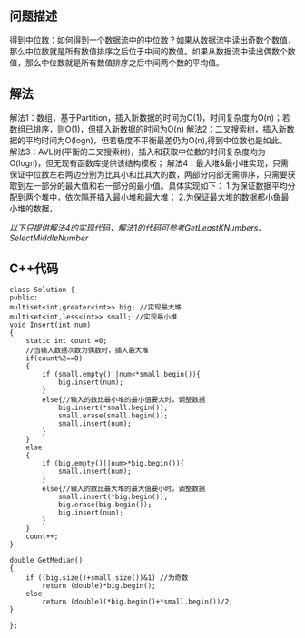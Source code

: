 ## 问题描述
得到中位数：如何得到一个数据流中的中位数？如果从数据流中读出奇数个数值，那么中位数就是所有数值排序之后位于中间的数值。如果从数据流中读出偶数个数值，那么中位数就是所有数值排序之后中间两个数的平均值。

## 解法
解法1：数组，基于Partition，插入新数据的时间为O(1)，时间复杂度为O(n)；若数组已排序，则O(1)，但插入新数据的时间为O(n)
解法2：二叉搜索树，插入新数据的平均时间为O(logn)，但若极度不平衡最差仍为O(n),得到中位数也是如此。
解法3：AVL树(平衡的二叉搜索树)，插入和获取中位数的时间复杂度均为O(logn)，但无现有函数库提供该结构模板；
解法4：最大堆&最小堆实现，只需保证中位数左右两边分别为比其小和比其大的数，两部分内部无需排序，只需要获取到左一部分的最大值和右一部分的最小值。具体实现如下：
1.为保证数据平均分配到两个堆中，依次隔开插入最小堆和最大堆；
2.为保证最大堆的数据都小鱼最小堆的数据，

*以下只提供解法4的实现代码，解法1的代码可参考GetLeastKNumbers、SelectMiddleNumber*

## C++代码
```
class Solution {
public:
multiset<int,greater<int>> big; //实现最大堆
multiset<int,less<int>> small; //实现最小堆
void Insert(int num)
{
    static int count =0;
    //当输入数据次数为偶数时，插入最大堆
    if(count%2==0)
    {
        if (small.empty()||num<*small.begin()){
            big.insert(num);
        }
        else{//输入的数比最小堆的最小值要大时，调整数据
            big.insert(*small.begin());
            small.erase(small.begin());
            small.insert(num);
        }
    }
    else
    {
        if (big.empty()||num>*big.begin()){
            small.insert(num);
        }
        else{//输入的数比最大堆的最大值要小时，调整数据
            small.insert(*big.begin());
            big.erase(big.begin());
            big.insert(num);
        }
    }
    count++;
}

double GetMedian()
{ 
    if ((big.size()+small.size())&1) //为奇数
        return (double)*big.begin();
    else
        return (double)(*big.begin()+*small.begin())/2;
}

};
```